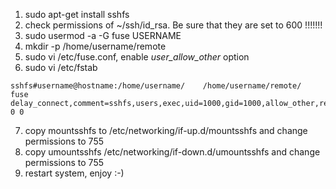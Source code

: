 1. sudo apt-get install sshfs
2. check permissions of ~/ssh/id_rsa. Be sure that they are set to 600 !!!!!!!
3. sudo usermod -a -G fuse USERNAME
4. mkdir -p /home/username/remote
5. sudo vi /etc/fuse.conf, enable _user_allow_other_ option
6. sudo vi /etc/fstab
```
sshfs#username@hostname:/home/username/    /home/username/remote/    fuse    delay_connect,comment=sshfs,users,exec,uid=1000,gid=1000,allow_other,reconnect,transform_symlinks,BatchMode=yes 0 0
```
7. copy mountsshfs to /etc/networking/if-up.d/mountsshfs and change permissions to 755
8. copy umountsshfs /etc/networking/if-down.d/umountsshfs and change permissions to 755
9. restart system, enjoy :-)
